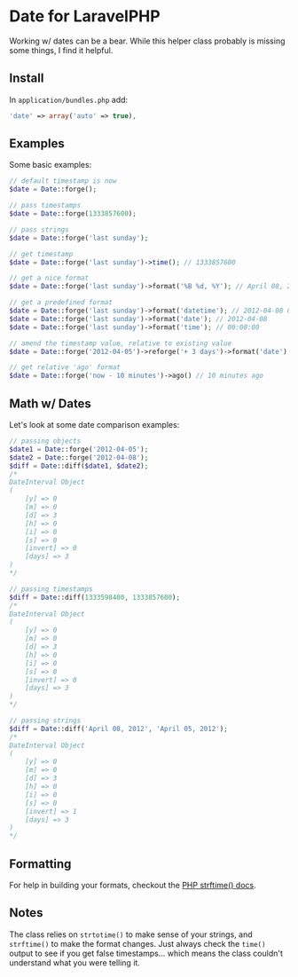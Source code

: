 # Date for LaravelPHP #

Working w/ dates can be a bear.  While this helper class probably is missing some things, I find it helpful.

## Install ##

In ``application/bundles.php`` add:

```php
'date' => array('auto' => true),
```

## Examples ##

Some basic examples:

```php
// default timestamp is now
$date = Date::forge();

// pass timestamps
$date = Date::forge(1333857600);

// pass strings
$date = Date::forge('last sunday');

// get timestamp
$date = Date::forge('last sunday')->time(); // 1333857600

// get a nice format
$date = Date::forge('last sunday')->format('%B %d, %Y'); // April 08, 2012

// get a predefined format
$date = Date::forge('last sunday')->format('datetime'); // 2012-04-08 00:00:00
$date = Date::forge('last sunday')->format('date'); // 2012-04-08
$date = Date::forge('last sunday')->format('time'); // 00:00:00

// amend the timestamp value, relative to existing value
$date = Date::forge('2012-04-05')->reforge('+ 3 days')->format('date'); // 2012-04-08

// get relative 'ago' format
$date = Date::forge('now - 10 minutes')->ago() // 10 minutes ago
```

## Math w/ Dates ##

Let's look at some date comparison examples:

```php
// passing objects
$date1 = Date::forge('2012-04-05');
$date2 = Date::forge('2012-04-08');
$diff = Date::diff($date1, $date2);
/*
DateInterval Object
(
    [y] => 0
    [m] => 0
    [d] => 3
    [h] => 0
    [i] => 0
    [s] => 0
    [invert] => 0
    [days] => 3
)
*/

// passing timestamps
$diff = Date::diff(1333598400, 1333857600);
/*
DateInterval Object
(
    [y] => 0
    [m] => 0
    [d] => 3
    [h] => 0
    [i] => 0
    [s] => 0
    [invert] => 0
    [days] => 3
)
*/

// passing strings
$diff = Date::diff('April 08, 2012', 'April 05, 2012');
/*
DateInterval Object
(
    [y] => 0
    [m] => 0
    [d] => 3
    [h] => 0
    [i] => 0
    [s] => 0
    [invert] => 1
    [days] => 3
)
*/
```

## Formatting ##

For help in building your formats, checkout the [PHP strftime() docs](http://php.net/manual/en/function.strftime.php).

## Notes ##

The class relies on ``strtotime()`` to make sense of your strings, and ``strftime()`` to make the format changes.  Just always check the ``time()`` output to see if you get false timestamps... which means the class couldn't understand what you were telling it.